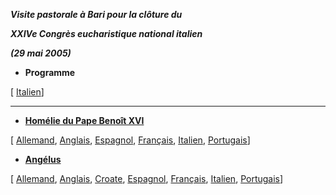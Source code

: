 ***Visite pastorale à Bari pour la clôture du***

***XXIVe Congrès eucharistique national italien***

***(29 mai 2005)***

- **Programme**

[ [Italien](/content/benedict-xvi/it/travels/2005/documents/trav_ben-xvi_bari_program_20050529.html)]


* * *

- **[Homélie du Pape Benoît XVI](/content/benedict-xvi/fr/homilies/2005/documents/hf_ben-xvi_hom_20050529_bari.html)**

[ [Allemand](/content/benedict-xvi/de/homilies/2005/documents/hf_ben-xvi_hom_20050529_bari.html), [Anglais](/content/benedict-xvi/en/homilies/2005/documents/hf_ben-xvi_hom_20050529_bari.html), [Espagnol](/content/benedict-xvi/es/homilies/2005/documents/hf_ben-xvi_hom_20050529_bari.html), [Français](/content/benedict-xvi/fr/homilies/2005/documents/hf_ben-xvi_hom_20050529_bari.html), [Italien](/content/benedict-xvi/it/homilies/2005/documents/hf_ben-xvi_hom_20050529_bari.html), [Portugais](/content/benedict-xvi/pt/homilies/2005/documents/hf_ben-xvi_hom_20050529_bari.html)]


- **[Angélus](/content/benedict-xvi/fr/angelus/2005/documents/hf_ben-xvi_ang_20050529_bari.html)**

[ [Allemand](/content/benedict-xvi/de/angelus/2005/documents/hf_ben-xvi_ang_20050529_bari.html), [Anglais](/content/benedict-xvi/en/angelus/2005/documents/hf_ben-xvi_ang_20050529_bari.html), [Croate](/content/benedict-xvi/hr/angelus/2005/documents/hf_ben-xvi_ang_20050529_bari.html), [Espagnol](/content/benedict-xvi/es/angelus/2005/documents/hf_ben-xvi_ang_20050529_bari.html), [Français](/content/benedict-xvi/fr/angelus/2005/documents/hf_ben-xvi_ang_20050529_bari.html), [Italien](/content/benedict-xvi/it/angelus/2005/documents/hf_ben-xvi_ang_20050529_bari.html), [Portugais](/content/benedict-xvi/pt/angelus/2005/documents/hf_ben-xvi_ang_20050529_bari.html)]